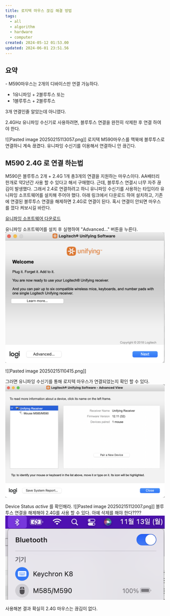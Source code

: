 ```yaml
---
title: 로지텍 마우스 끊김 해결 방법
tags:
  - all
  - algorithm
  - hardware
  - computer
created: 2024-05-12 01:53.00
updated: 2024-06-01 23:51.56
---
```


## 요약
\- M590마우스는 2개의 디바이스만 연결 가능하다.
- 1유니파잉 + 2블루투스
	또는
- 1블루투스 + 2블루투스

3개 연결인줄 알았는데 아니였다.

2.4GHz 유니파잉 수신기로 사용하려면, 블루투스 연결을 완전히 삭제한 후 연결 하여야 한다.

![[Pasted image 20250215113057.png]]
로지텍 M590마우스를 맥북에 블루투스로 연결하니 계속 끊겼다.
유니파잉 수신기를 이용해서 연결하니 안 끊긴다.







## M590 2.4G 로 연결 하는법
M590은 블루투스 2개 + 2.4G 1개 총3개의 연결을 지원하는 마우스이다.
AA배터리 한개로 약2년간 사용 할 수 있다고 해서 구매했다.
근데, 블루투스 연결시 너무 자주 끊김이 발생했다.
그래서 2.4로 연결하려고 하니 유니파잉 수신기를 사용하는 타입이라 유니파잉 소프트웨어를 설치해 주어야 했다.
아래 링크에서 다운로드 하여 설치하고,
기존에 연결된 블루투스 연결을 해제하면 2.4G로 연결이 된다.
혹시 연결이 안되면 마우스를 껐다 켜보시길 바란다.

[유니파잉 소프트웨어 다운로드](https://support.logi.com/hc/ko/articles/360025297913)


유니파잉 소프트웨어를 설치 후 실행하여 "Advanced..." 버튼을 누른다.
![logitechAdvButton](/assets/logitechAdvButton.png)



![[Pasted image 20250215110415.png]]






그러면 유니파잉 수신기를 통해 로지텍 마우스가 연결되었는지 확인 할 수 있다.
![checkMouse](/assets/checkMouse.png)

Device Status *active* 를 확인해라.
![[Pasted image 20250215112007.png]]
블루투스 연결을 해제해야 2.4G를 사용 할 수 있다.
아예 삭제를 해야 한다????
![disconMouse](/assets/disconMouse.png)


사용해본 결과 확실히 2.4G 마우스는 끊김이 없다.